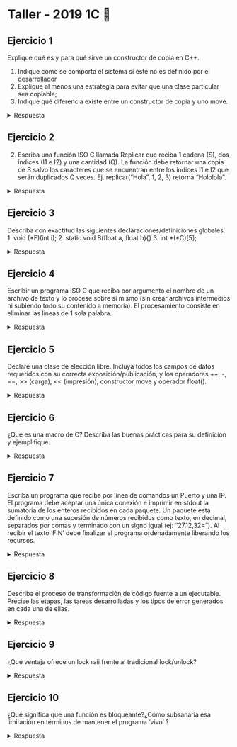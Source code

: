 # Taller - 2019 1C :dart:

## Ejercicio 1

Explique qué es y para qué sirve un constructor de copia en C++.
1. Indique cómo se comporta el sistema si éste no es definido por el desarrollador
2. Explique al menos una estrategia para evitar que una clase particular sea copiable;
3. Indique qué diferencia existe entre un constructor de copia y uno move.

<details>
<summary> Respuesta</b></summary>

1. Todos los objetos en C++ son copiables por default. Si un objeto no tiene un constructor por copia, C++ le creará un constructor por copia por default
2. Para evitar que una clase en particular sea copiable, podemos decir que tanto el constructor por copia como el de asignación estan borrados (*delete*). Si en algun momento se intenta hacer una copia, el compilador datá error.

```cpp

Foo(const Foo &other) = delete;
Foo& operator=(const Foo &other) = delete;

```

Otra forma seria declararlos pero no definirlos y hacerlos privados. En este caso se detecta el error en tiempo de compilación y linkeo

3. En un constructor por copia, esta se hace literal y naive bit a bit. El problema puede venir cuando se copia un puntero, ya que se copia a este y no su contenido (deep copy). Entonces si algun objeto se destruye, libera el heap dejando al otro objeto apuntando a la nada (use after free). Además, al destruirse el segundo objeto también liberará el heap (double free). También puede acarrear problemas con *file descriptors, sockets, threads*, etc. A diferencia del constructor por copia, el constructor por movimiento mueve los atributos del objeto fuente, cambiando el *ownership*. Entonces el objeto fuente ya no apunta a los recursos ahora apropiados por el nuevo objeto. El objeto fuente debe seguir siendo válido para poder seguir usando asignacion y que sea destruido. Por ejemplo, para indicar que el objeto fuente no tiene mas el ownership del recurso, podriamos hacer *puntero = nullptr*.

</details>

## Ejercicio 2

2) Escriba una función ISO C llamada Replicar que reciba 1 cadena (S), dos índices (I1 e I2) y una cantidad (Q). La función debe retornar una copia de S salvo los caracteres que se encuentran entre los índices I1 e I2 que serán duplicados Q veces.
Ej. replicar(“Hola”, 1, 2, 3) retorna “Hololola”.

<details>
<summary> Respuesta </b></summary>


</details>

## Ejercicio 3

Describa con exactitud las siguientes declaraciones/definiciones globales:
    1. void (*F)(int i);
    2. static void B(float a, float b){}
    3. int *(*C)[5];

<details>
<summary> Respuesta </b></summary>

1. F es un puntero a funcion que recibe un entero y no devuelve nada
2. B es una funcion que recibe 2 float y no devuelve nada. No tiene ningún comportamiento indicado. Su alcance es local debido a que es de tipo static
3. C es un puntero a un arreglo de 5 punteros a int

</details>

## Ejercicio 4

Escribir un programa ISO C que reciba por argumento el nombre de un archivo de texto y lo
procese sobre sí mismo (sin crear archivos intermedios ni subiendo todo su contenido a
memoria). El procesamiento consiste en eliminar las líneas de 1 sola palabra.



<details>
<summary> Respuesta </b></summary>

</details>

## Ejercicio 5

Declare una clase de elección libre. Incluya todos los campos de datos requeridos con su
correcta exposición/publicación, y los operadores ++, -, ==, >> (carga), << (impresión),
constructor move y operador float().

<details>
<summary> Respuesta </b></summary>


```cpp

class Complex {
    private:
        int real;
        int img;
    public:
        Complex(int real, int img);
        Complex(const Complex& other); //Constructor por copia
        Complex(Complex&& other); //Constructor por movimiento
        Complex& operator=(const Complex& other); // asignación por copa
        Complex& operator=(const Complex&& other); //asignación por movimiento
        
        Complex& operator++();
        Complex operator+(const Complex& other) const;
        Complex operator-(const Complex& other) const;
        std::istream& operator >>(std::istream & in, Complex& complex);
        std::ostream& operator <<(std::ostream & out, const Complex& complex);
        operator float() const;
}

```

</details>

## Ejercicio 6

¿Qué es una macro de C? Describa las buenas prácticas para su definición y ejemplifique.

<details>
<summary> Respuesta </b></summary>
Una macro de C es una porción de código a la que puede nombrarse, la cual es expandida donde se la invoque en la precompilación. Las buenas prácticas para su definición implican definir los parámetros de la misma entre paréntesis.

```C
#define CUADRADONT(x) x*x
#define CUADRADO(x) (x)*(x)

CUADRADONT(2+1) // 2+1*2+1 = 5
CUADRADO(2+1) // (2+1)*(2+1) = 9

```


</details>

## Ejercicio 7

Escriba un programa que reciba por línea de comandos un Puerto y una IP. El programa
debe aceptar una única conexión e imprimir en stdout la sumatoria de los enteros recibidos
en cada paquete. Un paquete está definido como una sucesión de números recibidos como
texto, en decimal, separados por comas y terminado con un signo igual (ej: “27,12,32=”). Al
recibir el texto ‘FIN’ debe finalizar el programa ordenadamente liberando los recursos.

<details>
<summary> Respuesta </b></summary>


</details>

## Ejercicio 8

Describa el proceso de transformación de código fuente a un ejecutable. Precise las etapas,
las tareas desarrolladas y los tipos de error generados en cada una de ellas.

<details>
<summary> Respuesta </b></summary>

* Precompilacion (entra .h y .c, sale .c) 
En precompilación se toma el archivo y se resuelven las intrucciones que empiezan con # (define, include, comentarios). La salida son archivos C puros. En esta etapa puede haber errores de *includes* que no existen o malas definiciones en las macros.

* Compilación (recibe .c, sale .lib y .o)
Se transforman en archivos objeto en la etapa de compilación. Acá se verifica la sintaxis, llamadas a funciones correctas, asignaciones, etc. El resultado son modulo objeto (casi ejecutable). En esta etapa los errores pueden ser de sintaxis o en los llamados a funciones (mal declaradas)

* Link Edicion (recibe .lib y .o, sale .exe (.dll aparte))
Puede haber llamadas a funciones dentro de los modulos o por fuera de los mismas. En la etapa de link edicion se combinan los llamados cruzados hasta generar el código ejecutable. En link edicion pueden aparecer ambiguedades, como funciones con mismo nombre ya declaradas, funciones que no existen, inclusiones ciclicas, etc.

</details>

## Ejercicio 9

¿Qué ventaja ofrece un lock raii frente al tradicional lock/unlock?

<details>
<summary> Respuesta </b></summary>

Al crearse el objeto, realiza un lock del mutex para liberarlo al destruirse. Al ser RAII, la invocacion del destructor es automática la  salir de scope. La principal ventaja es que siempre se va a liberar, no pudiendo quedar bloqueado alli el hilo (por olvido de programador o excepcion lanzada)

</details>

## Ejercicio 10

¿Qué significa que una función es bloqueante?¿Cómo subsanaría esa limitación en términos
de mantener el programa ‘vivo’ ?

<details>
<summary> Respuesta </b></summary>

Una función bloqueante es aquella en la que el flujo del programa se detiene obligatoriamente a la espera de un evento o recurso. Para permitir que siga el flujo del programa mientras se espera este suceso, pueden implementarse hilos. De esta manera, mientras un hilo de ejecución espera, el otro puede realizar otras tareas.

</details>
